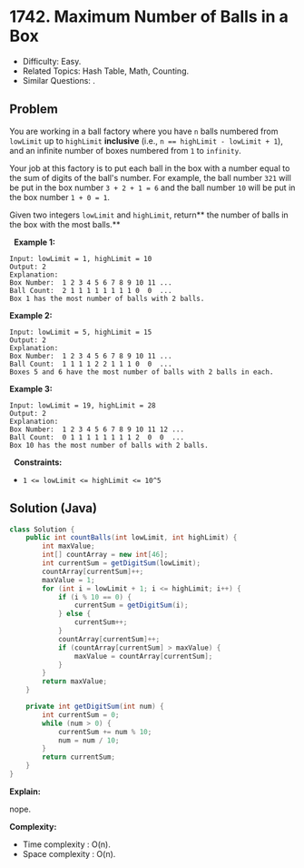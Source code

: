 # 1742. Maximum Number of Balls in a Box

- Difficulty: Easy.
- Related Topics: Hash Table, Math, Counting.
- Similar Questions: .

## Problem

You are working in a ball factory where you have ```n``` balls numbered from ```lowLimit``` up to ```highLimit``` **inclusive** (i.e., ```n == highLimit - lowLimit + 1```), and an infinite number of boxes numbered from ```1``` to ```infinity```.

Your job at this factory is to put each ball in the box with a number equal to the sum of digits of the ball's number. For example, the ball number ```321``` will be put in the box number ```3 + 2 + 1 = 6``` and the ball number ```10``` will be put in the box number ```1 + 0 = 1```.

Given two integers ```lowLimit``` and ```highLimit```, return** the number of balls in the box with the most balls.**

 
**Example 1:**

```
Input: lowLimit = 1, highLimit = 10
Output: 2
Explanation:
Box Number:  1 2 3 4 5 6 7 8 9 10 11 ...
Ball Count:  2 1 1 1 1 1 1 1 1 0  0  ...
Box 1 has the most number of balls with 2 balls.
```

**Example 2:**

```
Input: lowLimit = 5, highLimit = 15
Output: 2
Explanation:
Box Number:  1 2 3 4 5 6 7 8 9 10 11 ...
Ball Count:  1 1 1 1 2 2 1 1 1 0  0  ...
Boxes 5 and 6 have the most number of balls with 2 balls in each.
```

**Example 3:**

```
Input: lowLimit = 19, highLimit = 28
Output: 2
Explanation:
Box Number:  1 2 3 4 5 6 7 8 9 10 11 12 ...
Ball Count:  0 1 1 1 1 1 1 1 1 2  0  0  ...
Box 10 has the most number of balls with 2 balls.
```

 
**Constraints:**


	
- ```1 <= lowLimit <= highLimit <= 10^5```



## Solution (Java)

```java
class Solution {
    public int countBalls(int lowLimit, int highLimit) {
        int maxValue;
        int[] countArray = new int[46];
        int currentSum = getDigitSum(lowLimit);
        countArray[currentSum]++;
        maxValue = 1;
        for (int i = lowLimit + 1; i <= highLimit; i++) {
            if (i % 10 == 0) {
                currentSum = getDigitSum(i);
            } else {
                currentSum++;
            }
            countArray[currentSum]++;
            if (countArray[currentSum] > maxValue) {
                maxValue = countArray[currentSum];
            }
        }
        return maxValue;
    }

    private int getDigitSum(int num) {
        int currentSum = 0;
        while (num > 0) {
            currentSum += num % 10;
            num = num / 10;
        }
        return currentSum;
    }
}
```

**Explain:**

nope.

**Complexity:**

* Time complexity : O(n).
* Space complexity : O(n).
